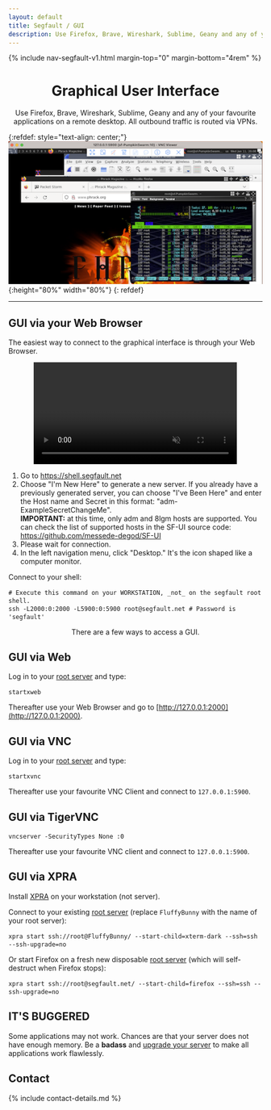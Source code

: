 ```yaml
---
layout: default
title: Segfault / GUI
description: Use Firefox, Brave, Wireshark, Sublime, Geany and any of your favourite applications on a remote desktop with Segfault.
---
```


<!-- Begin of ugly CSS navigation styling hack -->
<style>a[href$="/gui/"] { font-weight: bold; }</style>
<!-- End of ugly CSS navigation styling hack -->

{% include nav-segfault-v1.html margin-top="0" margin-bottom="4rem" %}

<div style="text-align:center">
    <h1>Graphical User Interface</h1>
    <p>Use Firefox, Brave, Wireshark, Sublime, Geany and any of your favourite applications on a remote desktop. All outbound traffic is routed via VPNs.</p>
</div>

{:refdef: style="text-align: center;"}
![gui](sf-gui.png){:height="80%" width="80%"}
{: refdef}

---

## GUI via your Web Browser
The easiest way to connect to the graphical interface is through your Web Browser.

<video controls autoplay muted width="80%" style="display: block; margin: 0 auto;">
  <source src="https://github.com/user-attachments/assets/53138a23-e28e-489c-baa1-48f59b4a1e52" type="video/mp4">
  Your browser does not support the video. You can watch the tutorial at this URL: https://github.com/user-attachments/assets/53138a23-e28e-489c-baa1-48f59b4a1e52
</video>

1. Go to https://shell.segfault.net
2. Choose "I'm New Here" to generate a new server. If you already have a previously generated server, you can choose "I've Been Here" and enter the Host name and Secret in this format: "adm-ExampleSecretChangeMe".<br>**IMPORTANT:** at this time, only adm and 8lgm hosts are supported. You can check the list of supported hosts in the SF-UI source code: https://github.com/messede-degod/SF-UI
3. Please wait for connection.
4. In the left navigation menu, click "Desktop." It's the icon shaped like a computer monitor.

Connect to your shell:

```shell
# Execute this command on your WORKSTATION, _not_ on the segfault root shell.
ssh -L2000:0:2000 -L5900:0:5900 root@segfault.net # Password is 'segfault'
```

<div style="text-align:center"><p>There are a few ways to access a GUI.</p></div>

## GUI via Web

Log in to your [root server](../) and type:

```shell
startxweb
```

Thereafter use your Web Browser and go to [http://127.0.0.1:2000](http://127.0.0.1:2000).

## GUI via VNC

Log in to your [root server](../) and type:

```shell
startxvnc
```

Thereafter use your favourite VNC Client and connect to `127.0.0.1:5900`.

## GUI via TigerVNC

```shell
vncserver -SecurityTypes None :0
```

Thereafter use your favourite VNC client and connect to `127.0.0.1:5900`.

## GUI via XPRA

Install [XPRA](https://xpra.org/) on your workstation (not server).

Connect to your existing [root server](../) (replace `FluffyBunny` with the name of your root server):

```shell
xpra start ssh://root@FluffyBunny/ --start-child=xterm-dark --ssh=ssh --ssh-upgrade=no
```

Or start Firefox on a fresh new disposable [root server](../) (which will self-destruct when Firefox stops):

```shell
xpra start ssh://root@segfault.net/ --start-child=firefox --ssh=ssh --ssh-upgrade=no
```

## IT'S BUGGERED

Some applications may not work. Chances are that your server does not have enough memory. Be a __badass__ and [upgrade your server](../upgrade) to make all applications work flawlessly.

## Contact

{% include contact-details.md %}
